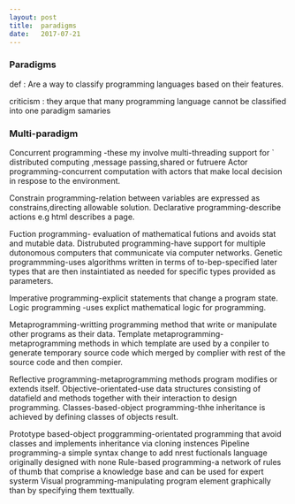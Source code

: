 ```yaml
---
layout: post
title:	paradigms
date:	2017-07-21
---
```




### Paradigms
def : Are a way to classify programming languages based on their features.

criticism : they arque that many programming  language cannot be classified into one 
paradigm samaries
			
### Multi-paradigm
Concurrent programming -these my involve multi-threading support for ` distributed computing ,message passing,shared or  futruere
Actor programming-concurrent computation with actors that make local  decision in respose to  the environment.

Constrain programming-relation between  variables  are expressed as constrains,directing allowable solution.
Declarative programming-describe actions e.g html describes a page.

Fuction programming- evaluation of mathematical futions and avoids stat and mutable data.
Distrubuted programming-have support for multiple dutonomous computers that communicate via computer networks.
Genetic programmming-uses algorithms written in terms of to-bep-specified later types that are then instaintiated as needed for specific types provided as parameters.

Imperative programming-explicit  statements that change a program state.
Logic programming -uses explict mathematical logic for programming.

Metaprogramming-writting programming method that write or manipulate other programs as their data.
Template metaprogramming-metaprogramming methods in which template are used by a conpiler to generate temporary source code which merged by complier with rest of the source code and then  compier.

Reflective programming-metaprogramming methods  program modifies or extends itself.
Objective-orientated-use data  structures  consisting of datafield and methods together  with their interaction to design programming.
Classes-based-object  programming-thhe inheritance is achieved by defining classes of objects result.

Prototype based-object proggramming-orientated programming that  avoid classes and implements inheritance  via cloning instences
Pipeline programming-a simple syntax change to add nrest fuctionals language originally designed with none
Rule-based programming-a network of rules of thumb that comprise a knowledge base and can be used for expert systerm
Visual programming-manipulating program element graphically than by specifying them texttually.

